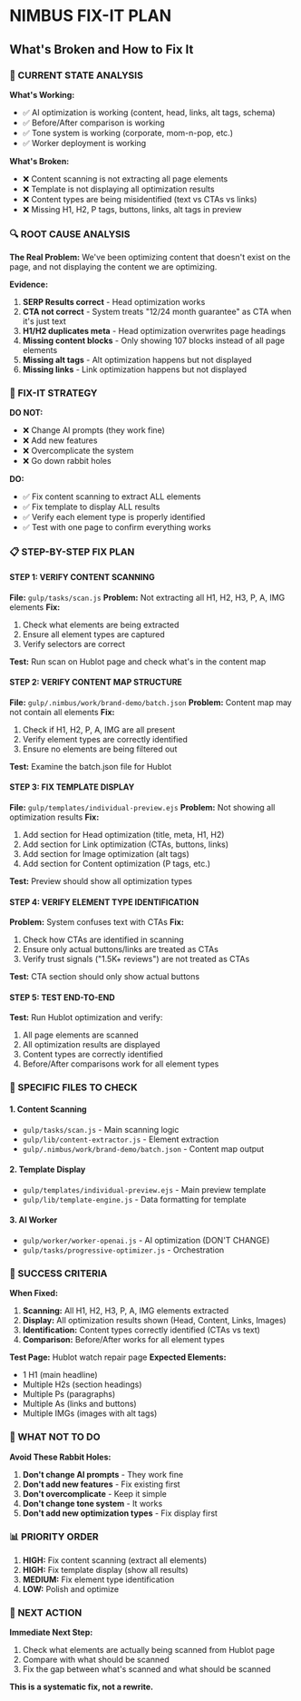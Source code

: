 # NIMBUS FIX-IT PLAN
## What's Broken and How to Fix It

### 🚨 CURRENT STATE ANALYSIS

**What's Working:**
- ✅ AI optimization is working (content, head, links, alt tags, schema)
- ✅ Before/After comparison is working
- ✅ Tone system is working (corporate, mom-n-pop, etc.)
- ✅ Worker deployment is working

**What's Broken:**
- ❌ Content scanning is not extracting all page elements
- ❌ Template is not displaying all optimization results
- ❌ Content types are being misidentified (text vs CTAs vs links)
- ❌ Missing H1, H2, P tags, buttons, links, alt tags in preview

### 🔍 ROOT CAUSE ANALYSIS

**The Real Problem:**
We've been optimizing content that doesn't exist on the page, and not displaying the content we are optimizing.

**Evidence:**
1. **SERP Results correct** - Head optimization works
2. **CTA not correct** - System treats "12/24 month guarantee" as CTA when it's just text
3. **H1/H2 duplicates meta** - Head optimization overwrites page headings
4. **Missing content blocks** - Only showing 107 blocks instead of all page elements
5. **Missing alt tags** - Alt optimization happens but not displayed
6. **Missing links** - Link optimization happens but not displayed

### 🎯 FIX-IT STRATEGY

**DO NOT:**
- ❌ Change AI prompts (they work fine)
- ❌ Add new features
- ❌ Overcomplicate the system
- ❌ Go down rabbit holes

**DO:**
- ✅ Fix content scanning to extract ALL elements
- ✅ Fix template to display ALL results
- ✅ Verify each element type is properly identified
- ✅ Test with one page to confirm everything works

### 📋 STEP-BY-STEP FIX PLAN

#### STEP 1: VERIFY CONTENT SCANNING
**File:** `gulp/tasks/scan.js`
**Problem:** Not extracting all H1, H2, H3, P, A, IMG elements
**Fix:** 
1. Check what elements are being extracted
2. Ensure all element types are captured
3. Verify selectors are correct

**Test:** Run scan on Hublot page and check what's in the content map

#### STEP 2: VERIFY CONTENT MAP STRUCTURE
**File:** `gulp/.nimbus/work/brand-demo/batch.json`
**Problem:** Content map may not contain all elements
**Fix:**
1. Check if H1, H2, P, A, IMG are all present
2. Verify element types are correctly identified
3. Ensure no elements are being filtered out

**Test:** Examine the batch.json file for Hublot

#### STEP 3: FIX TEMPLATE DISPLAY
**File:** `gulp/templates/individual-preview.ejs`
**Problem:** Not showing all optimization results
**Fix:**
1. Add section for Head optimization (title, meta, H1, H2)
2. Add section for Link optimization (CTAs, buttons, links)
3. Add section for Image optimization (alt tags)
4. Add section for Content optimization (P tags, etc.)

**Test:** Preview should show all optimization types

#### STEP 4: VERIFY ELEMENT TYPE IDENTIFICATION
**Problem:** System confuses text with CTAs
**Fix:**
1. Check how CTAs are identified in scanning
2. Ensure only actual buttons/links are treated as CTAs
3. Verify trust signals ("1.5K+ reviews") are not treated as CTAs

**Test:** CTA section should only show actual buttons

#### STEP 5: TEST END-TO-END
**Test:** Run Hublot optimization and verify:
1. All page elements are scanned
2. All optimization results are displayed
3. Content types are correctly identified
4. Before/After comparisons work for all element types

### 🔧 SPECIFIC FILES TO CHECK

#### 1. Content Scanning
- `gulp/tasks/scan.js` - Main scanning logic
- `gulp/lib/content-extractor.js` - Element extraction
- `gulp/.nimbus/work/brand-demo/batch.json` - Content map output

#### 2. Template Display
- `gulp/templates/individual-preview.ejs` - Main preview template
- `gulp/lib/template-engine.js` - Data formatting for template

#### 3. AI Worker
- `gulp/worker/worker-openai.js` - AI optimization (DON'T CHANGE)
- `gulp/tasks/progressive-optimizer.js` - Orchestration

### 🎯 SUCCESS CRITERIA

**When Fixed:**
1. **Scanning:** All H1, H2, H3, P, A, IMG elements extracted
2. **Display:** All optimization results shown (Head, Content, Links, Images)
3. **Identification:** Content types correctly identified (CTAs vs text)
4. **Comparison:** Before/After works for all element types

**Test Page:** Hublot watch repair page
**Expected Elements:**
- 1 H1 (main headline)
- Multiple H2s (section headings)
- Multiple Ps (paragraphs)
- Multiple As (links and buttons)
- Multiple IMGs (images with alt tags)

### 🚫 WHAT NOT TO DO

**Avoid These Rabbit Holes:**
1. **Don't change AI prompts** - They work fine
2. **Don't add new features** - Fix existing first
3. **Don't overcomplicate** - Keep it simple
4. **Don't change tone system** - It works
5. **Don't add new optimization types** - Fix display first

### 📊 PRIORITY ORDER

1. **HIGH:** Fix content scanning (extract all elements)
2. **HIGH:** Fix template display (show all results)
3. **MEDIUM:** Fix element type identification
4. **LOW:** Polish and optimize

### 🎯 NEXT ACTION

**Immediate Next Step:**
1. Check what elements are actually being scanned from Hublot page
2. Compare with what should be scanned
3. Fix the gap between what's scanned and what should be scanned

**This is a systematic fix, not a rewrite.**
